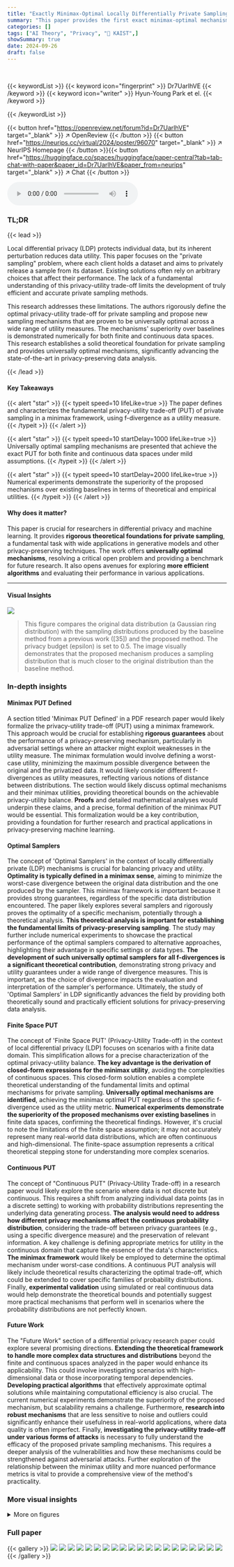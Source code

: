 ```yaml
---
title: "Exactly Minimax-Optimal Locally Differentially Private Sampling"
summary: "This paper provides the first exact minimax-optimal mechanisms for locally differentially private sampling, applicable across all f-divergences."
categories: []
tags: ["AI Theory", "Privacy", "🏢 KAIST",]
showSummary: true
date: 2024-09-26
draft: false
---
```


<br>

{{< keywordList >}}
{{< keyword icon="fingerprint" >}} Dr7UarlhVE {{< /keyword >}}
{{< keyword icon="writer" >}} Hyun-Young Park et el. {{< /keyword >}}
 
{{< /keywordList >}}

{{< button href="https://openreview.net/forum?id=Dr7UarlhVE" target="_blank" >}}
↗ OpenReview
{{< /button >}}
{{< button href="https://neurips.cc/virtual/2024/poster/96070" target="_blank" >}}
↗ NeurIPS Homepage
{{< /button >}}{{< button href="https://huggingface.co/spaces/huggingface/paper-central?tab=tab-chat-with-paper&paper_id=Dr7UarlhVE&paper_from=neurips" target="_blank" >}}
↗ Chat
{{< /button >}}



<audio controls>
    <source src="https://ai-paper-reviewer.com/Dr7UarlhVE/podcast.wav" type="audio/wav">
    Your browser does not support the audio element.
</audio>


### TL;DR


{{< lead >}}

Local differential privacy (LDP) protects individual data, but its inherent perturbation reduces data utility.  This paper focuses on the "private sampling" problem, where each client holds a dataset and aims to privately release a sample from its dataset.  Existing solutions often rely on arbitrary choices that affect their performance.  The lack of a fundamental understanding of this privacy-utility trade-off limits the development of truly efficient and accurate private sampling methods. 

This research addresses these limitations. The authors rigorously define the optimal privacy-utility trade-off for private sampling and propose new sampling mechanisms that are proven to be universally optimal across a wide range of utility measures. The mechanisms' superiority over baselines is demonstrated numerically for both finite and continuous data spaces.  This research establishes a solid theoretical foundation for private sampling and provides universally optimal mechanisms, significantly advancing the state-of-the-art in privacy-preserving data analysis.

{{< /lead >}}


#### Key Takeaways

{{< alert "star" >}}
{{< typeit speed=10 lifeLike=true >}} The paper defines and characterizes the fundamental privacy-utility trade-off (PUT) of private sampling in a minimax framework, using f-divergence as a utility measure. {{< /typeit >}}
{{< /alert >}}

{{< alert "star" >}}
{{< typeit speed=10 startDelay=1000 lifeLike=true >}} Universally optimal sampling mechanisms are presented that achieve the exact PUT for both finite and continuous data spaces under mild assumptions. {{< /typeit >}}
{{< /alert >}}

{{< alert "star" >}}
{{< typeit speed=10 startDelay=2000 lifeLike=true >}} Numerical experiments demonstrate the superiority of the proposed mechanisms over existing baselines in terms of theoretical and empirical utilities. {{< /typeit >}}
{{< /alert >}}

#### Why does it matter?
This paper is crucial for researchers in differential privacy and machine learning. It provides **rigorous theoretical foundations for private sampling**, a fundamental task with wide applications in generative models and other privacy-preserving techniques.  The work offers **universally optimal mechanisms**, resolving a critical open problem and providing a benchmark for future research. It also opens avenues for exploring **more efficient algorithms** and evaluating their performance in various applications.

------
#### Visual Insights



![](https://ai-paper-reviewer.com/Dr7UarlhVE/figures_1_1.jpg)

> This figure compares the original data distribution (a Gaussian ring distribution) with the sampling distributions produced by the baseline method from a previous work ([35]) and the proposed method.  The privacy budget (epsilon) is set to 0.5.  The image visually demonstrates that the proposed mechanism produces a sampling distribution that is much closer to the original distribution than the baseline method.







### In-depth insights


#### Minimax PUT Defined
A section titled 'Minimax PUT Defined' in a PDF research paper would likely formalize the privacy-utility trade-off (PUT) using a minimax framework.  This approach would be crucial for establishing **rigorous guarantees** about the performance of a privacy-preserving mechanism, particularly in adversarial settings where an attacker might exploit weaknesses in the utility measure. The minimax formulation would involve defining a worst-case utility, minimizing the maximum possible divergence between the original and the privatized data. It would likely consider different f-divergences as utility measures, reflecting various notions of distance between distributions. The section would likely discuss optimal mechanisms and their minimax utilities, providing theoretical bounds on the achievable privacy-utility balance.  **Proofs** and detailed mathematical analyses would underpin these claims, and a precise, formal definition of the minimax PUT would be essential.  This formalization would be a key contribution, providing a foundation for further research and practical applications in privacy-preserving machine learning.

#### Optimal Samplers
The concept of 'Optimal Samplers' in the context of locally differentially private (LDP) mechanisms is crucial for balancing privacy and utility.  **Optimality is typically defined in a minimax sense**, aiming to minimize the worst-case divergence between the original data distribution and the one produced by the sampler.  This minimax framework is important because it provides strong guarantees, regardless of the specific data distribution encountered.  The paper likely explores several samplers and rigorously proves the optimality of a specific mechanism, potentially through a theoretical analysis. **This theoretical analysis is important for establishing the fundamental limits of privacy-preserving sampling**. The study may further include numerical experiments to showcase the practical performance of the optimal samplers compared to alternative approaches, highlighting their advantage in specific settings or data types.  **The development of such universally optimal samplers for all f-divergences is a significant theoretical contribution**, demonstrating strong privacy and utility guarantees under a wide range of divergence measures. This is important, as the choice of divergence impacts the evaluation and interpretation of the sampler's performance.  Ultimately, the study of 'Optimal Samplers' in LDP significantly advances the field by providing both theoretically sound and practically efficient solutions for privacy-preserving data analysis.

#### Finite Space PUT
The concept of 'Finite Space PUT' (Privacy-Utility Trade-off) in the context of local differential privacy (LDP) focuses on scenarios with a finite data domain.  This simplification allows for a precise characterization of the optimal privacy-utility balance.  **The key advantage is the derivation of closed-form expressions for the minimax utility**,  avoiding the complexities of continuous spaces. This closed-form solution enables a complete theoretical understanding of the fundamental limits and optimal mechanisms for private sampling.  **Universally optimal mechanisms are identified**,  achieving the minimax optimal PUT regardless of the specific f-divergence used as the utility metric.  **Numerical experiments demonstrate the superiority of the proposed mechanisms over existing baselines** in finite data spaces, confirming the theoretical findings.  However, it's crucial to note the limitations of the finite space assumption; it may not accurately represent many real-world data distributions, which are often continuous and high-dimensional.  The finite-space assumption represents a critical theoretical stepping stone for understanding more complex scenarios.

#### Continuous PUT
The concept of "Continuous PUT" (Privacy-Utility Trade-off) in a research paper would likely explore the scenario where data is not discrete but continuous.  This requires a shift from analyzing individual data points (as in a discrete setting) to working with probability distributions representing the underlying data generating process. **The analysis would need to address how different privacy mechanisms affect the continuous probability distribution**, considering the trade-off between privacy guarantees (e.g., using a specific divergence measure) and the preservation of relevant information. A key challenge is defining appropriate metrics for utility in the continuous domain that capture the essence of the data's characteristics. **The minimax framework** would likely be employed to determine the optimal mechanism under worst-case conditions.  A continuous PUT analysis will likely include theoretical results characterizing the optimal trade-off, which could be extended to cover specific families of probability distributions.  Finally, **experimental validation** using simulated or real continuous data would help demonstrate the theoretical bounds and potentially suggest more practical mechanisms that perform well in scenarios where the probability distributions are not perfectly known.

#### Future Work
The "Future Work" section of a differential privacy research paper could explore several promising directions.  **Extending the theoretical framework to handle more complex data structures and distributions** beyond the finite and continuous spaces analyzed in the paper would enhance its applicability.  This could involve investigating scenarios with high-dimensional data or those incorporating temporal dependencies. **Developing practical algorithms** that effectively approximate optimal solutions while maintaining computational efficiency is also crucial. The current numerical experiments demonstrate the superiority of the proposed mechanism, but scalability remains a challenge.  Furthermore, **research into robust mechanisms** that are less sensitive to noise and outliers could significantly enhance their usefulness in real-world applications, where data quality is often imperfect.  Finally, **investigating the privacy-utility trade-off under various forms of attacks** is necessary to fully understand the efficacy of the proposed private sampling mechanisms. This requires a deeper analysis of the vulnerabilities and how these mechanisms could be strengthened against adversarial attacks.  Further exploration of the relationship between the minimax utility and more nuanced performance metrics is vital to provide a comprehensive view of the method's practicality.


### More visual insights

<details>
<summary>More on figures
</summary>


![](https://ai-paper-reviewer.com/Dr7UarlhVE/figures_4_1.jpg)

> This figure compares the original Gaussian ring distribution with the sampling distributions generated by the baseline method from a previous study [35] and the proposed mechanism in this paper.  The privacy budget (∈) is set to 0.5.  The figure visually demonstrates how well the proposed mechanism preserves the original distribution's shape compared to the baseline, which shows noticeable differences.  The details of the implementation can be found in Appendix F of the paper.


![](https://ai-paper-reviewer.com/Dr7UarlhVE/figures_8_1.jpg)

> This figure compares the theoretical worst-case f-divergences of the proposed optimal private sampling mechanism and the previously proposed baseline mechanism for three common f-divergences (KL divergence, Total Variation distance, Squared Hellinger distance) across different privacy budgets (epsilon).  The x-axis represents the privacy budget (epsilon), and the y-axis represents the worst-case f-divergence. The results demonstrate the superior performance of the proposed mechanism, achieving significantly lower worst-case f-divergences across all tested f-divergences and privacy budgets.


![](https://ai-paper-reviewer.com/Dr7UarlhVE/figures_9_1.jpg)

> This figure compares the theoretical worst-case f-divergences of the proposed mechanism and the baseline method from [35] for a finite data space with k=10 and varying privacy budgets (epsilon).  Three different f-divergences are shown: Kullback-Leibler (KL) divergence, Total Variation (TV) distance, and Squared Hellinger distance. The results demonstrate that the proposed mechanism consistently achieves lower worst-case f-divergences across all three metrics and privacy budgets.


![](https://ai-paper-reviewer.com/Dr7UarlhVE/figures_36_1.jpg)

> This figure compares the theoretical worst-case f-divergences of the proposed optimal mechanism and the baseline mechanism from Husain et al. [35] for different privacy budgets (epsilon).  The comparison is shown for three common f-divergences: Kullback-Leibler (KL) divergence, Total Variation (TV) distance, and Squared Hellinger distance. The results demonstrate that the proposed mechanism consistently achieves lower worst-case f-divergences than the baseline, particularly in the medium privacy regime. The difference is significant for KL divergence and TV distance, but less pronounced for Squared Hellinger distance.


![](https://ai-paper-reviewer.com/Dr7UarlhVE/figures_36_2.jpg)

> This figure compares the theoretical worst-case f-divergences of the proposed mechanism and the baseline mechanism for different privacy budgets (epsilon).  The comparison is done for three different f-divergences: KL divergence, Total Variation distance, and Squared Hellinger distance.  The results show that the proposed mechanism consistently achieves a lower worst-case f-divergence than the baseline mechanism across all privacy budgets and f-divergences. The size of the data space is k=10.


![](https://ai-paper-reviewer.com/Dr7UarlhVE/figures_36_3.jpg)

> This figure compares the theoretical worst-case f-divergences of the proposed mechanism and the baseline mechanism from [35] for different privacy budgets (epsilon) and three types of f-divergences (KL-divergence, Total Variation distance, and squared Hellinger distance).  The results demonstrate the superiority of the proposed mechanism over the baseline, especially in the medium privacy regime.


</details>






### Full paper

{{< gallery >}}
<img src="https://ai-paper-reviewer.com/Dr7UarlhVE/1.png" class="grid-w50 md:grid-w33 xl:grid-w25" />
<img src="https://ai-paper-reviewer.com/Dr7UarlhVE/2.png" class="grid-w50 md:grid-w33 xl:grid-w25" />
<img src="https://ai-paper-reviewer.com/Dr7UarlhVE/3.png" class="grid-w50 md:grid-w33 xl:grid-w25" />
<img src="https://ai-paper-reviewer.com/Dr7UarlhVE/4.png" class="grid-w50 md:grid-w33 xl:grid-w25" />
<img src="https://ai-paper-reviewer.com/Dr7UarlhVE/5.png" class="grid-w50 md:grid-w33 xl:grid-w25" />
<img src="https://ai-paper-reviewer.com/Dr7UarlhVE/6.png" class="grid-w50 md:grid-w33 xl:grid-w25" />
<img src="https://ai-paper-reviewer.com/Dr7UarlhVE/7.png" class="grid-w50 md:grid-w33 xl:grid-w25" />
<img src="https://ai-paper-reviewer.com/Dr7UarlhVE/8.png" class="grid-w50 md:grid-w33 xl:grid-w25" />
<img src="https://ai-paper-reviewer.com/Dr7UarlhVE/9.png" class="grid-w50 md:grid-w33 xl:grid-w25" />
<img src="https://ai-paper-reviewer.com/Dr7UarlhVE/10.png" class="grid-w50 md:grid-w33 xl:grid-w25" />
<img src="https://ai-paper-reviewer.com/Dr7UarlhVE/11.png" class="grid-w50 md:grid-w33 xl:grid-w25" />
<img src="https://ai-paper-reviewer.com/Dr7UarlhVE/12.png" class="grid-w50 md:grid-w33 xl:grid-w25" />
<img src="https://ai-paper-reviewer.com/Dr7UarlhVE/13.png" class="grid-w50 md:grid-w33 xl:grid-w25" />
<img src="https://ai-paper-reviewer.com/Dr7UarlhVE/14.png" class="grid-w50 md:grid-w33 xl:grid-w25" />
<img src="https://ai-paper-reviewer.com/Dr7UarlhVE/15.png" class="grid-w50 md:grid-w33 xl:grid-w25" />
<img src="https://ai-paper-reviewer.com/Dr7UarlhVE/16.png" class="grid-w50 md:grid-w33 xl:grid-w25" />
<img src="https://ai-paper-reviewer.com/Dr7UarlhVE/17.png" class="grid-w50 md:grid-w33 xl:grid-w25" />
<img src="https://ai-paper-reviewer.com/Dr7UarlhVE/18.png" class="grid-w50 md:grid-w33 xl:grid-w25" />
<img src="https://ai-paper-reviewer.com/Dr7UarlhVE/19.png" class="grid-w50 md:grid-w33 xl:grid-w25" />
<img src="https://ai-paper-reviewer.com/Dr7UarlhVE/20.png" class="grid-w50 md:grid-w33 xl:grid-w25" />
{{< /gallery >}}